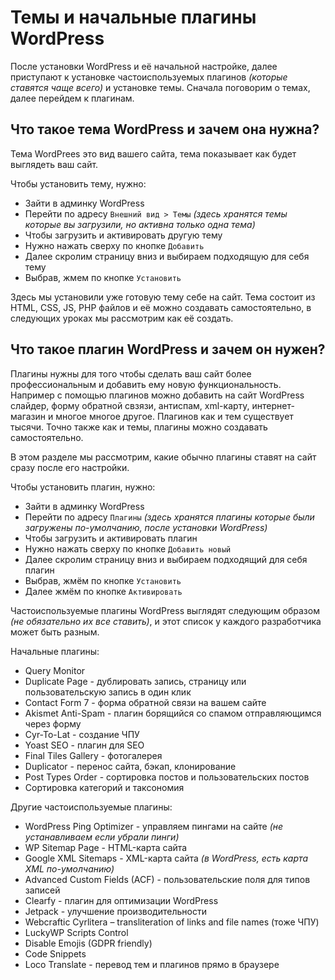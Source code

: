 # Темы и начальные плагины WordPress
После установки WordPress и её начальной настройке, далее приступают к установке частоиспользуемых плагинов *(которые ставятся чаще всего)* и установке темы. Сначала поговорим о темах, далее перейдем к плагинам.

## Что такое тема WordPress и зачем она нужна?
Тема WordPrees это вид вашего сайта, тема показывает как будет выглядеть ваш сайт.

Чтобы установить тему, нужно:
- Зайти в админку WordPress
- Перейти по адресу `Внешний вид > Темы` *(здесь хранятся темы которые вы загрузили, но активна только одна тема)*
- Чтобы загрузить и активировать другую тему
- Нужно нажать сверху по кнопке `Добавить`
- Далее скролим страницу вниз и выбираем подходящую для себя тему
- Выбрав, жмем по кнопке `Установить`

Здесь мы установили уже готовую тему себе на сайт. Тема состоит из HTML, CSS, JS, PHP файлов и её можно создавать самостоятельно, в следующих уроках мы рассмотрим как её создать.

## Что такое плагин WordPress и зачем он нужен?
Плагины нужны для того чтобы сделать ваш сайт более профессиональным и добавить ему новую функциональность. Например с помощью плагинов можно добавить на сайт WordPress слайдер, форму обратной свзязи, антиспам, xml-карту, интернет-магазин и многое многое другое. Плагинов как и тем существует тысячи. Точно также как и темы, плагины можно создавать самостоятельно.

В этом разделе мы рассмотрим, какие обычно плагины ставят на сайт сразу после его настройки.

Чтобы установить плагин, нужно:
- Зайти в админку WordPress
- Перейти по адресу `Плагины` *(здесь хранятся плагины которые были загружены по-умолчанию, после установки WordPress)*
- Чтобы загрузить и активировать плагин
- Нужно нажать сверху по кнопке `Добавить новый`
- Далее скролим страницу вниз и выбираем подходящий для себя плагин
- Выбрав, жмём по кнопке `Установить`
- Далее жмём по кнопке `Активировать`

Частоиспользуемые плагины WordPress выглядят следующим образом *(не обязательно их все ставить)*, и этот список у каждого разработчика может быть разным.

Начальные плагины:
- Query Monitor
- Duplicate Page - дублировать запись, страницу или пользовательскую запись в один клик
- Contact Form 7 - форма обратной связи на вашем сайте
- Akismet Anti-Spam - плагин борящийся со спамом отправляющимся через форму
- Cyr-To-Lat - создание ЧПУ
- Yoast SEO - плагин для SEO
- Final Tiles Gallery - фотогалерея
- Duplicator - перенос сайта, бэкап, клонирование
- Post Types Order - сортировка постов и пользовательских постов
- Сортировка категорий и таксономия

Другие частоиспользуемые плагины:
- WordPress Ping Optimizer - управляем пингами на сайте *(не устанавливаем если убрали пинги)*
- WP Sitemap Page - HTML-карта сайта
- Google XML Sitemaps - XML-карта сайта *(в WordPress, есть карта XML по-умолчанию)*
- Advanced Custom Fields (ACF) - пользовательские поля для типов записей
- Clearfy - плагин для оптимизации WordPress
- Jetpack - улучшение производительности
- Webcraftic Cyrlitera – transliteration of links and file names (тоже ЧПУ)
- LuckyWP Scripts Control
- Disable Emojis (GDPR friendly)
- Code Snippets
- Loco Translate - перевод тем и плагинов прямо в браузере
